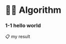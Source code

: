 <!DOCTYPE html>
<html>

<head>
  <meta charset="utf-8">
  <meta name="viewport" content="width=device-width, initial-scale=1.0">
  <title>01_ hello world</title>
  <link rel="stylesheet" href="https://stackedit.io/style.css" />
</head>

<body class="stackedit">
  <div class="stackedit__html"><h1 id="👩‍💻-algorithm">👩‍💻 Algorithm</h1>
<h3 id="hello-world">1-1 hello world</h3>
<p>📋  my result</p>
</div>
</body>

</html>
